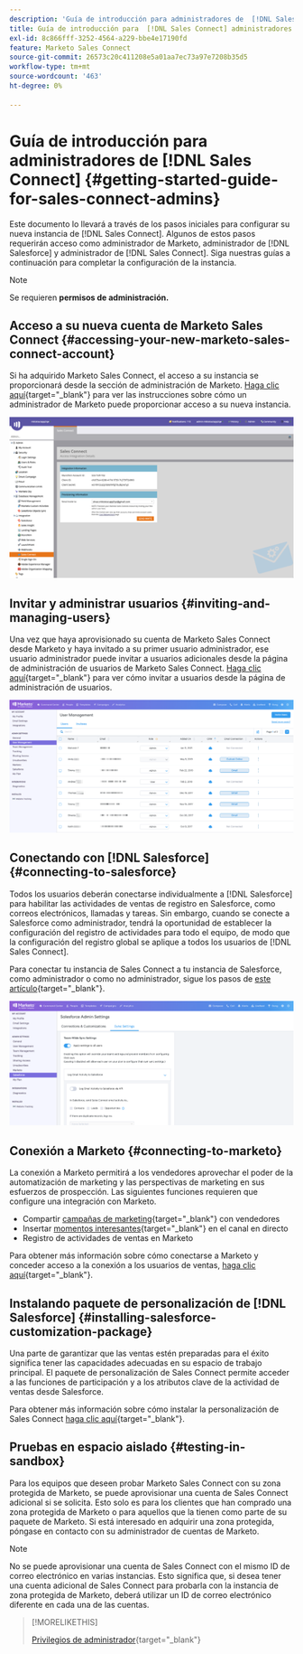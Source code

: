 ```yaml
---
description: 'Guía de introducción para administradores de  [!DNL Sales Connect] Marketo Docs: documentación del producto'
title: Guía de introducción para  [!DNL Sales Connect] administradores
exl-id: 8c866fff-3252-4564-a229-bbe4e17190fd
feature: Marketo Sales Connect
source-git-commit: 26573c20c411208e5a01aa7ec73a97e7208b35d5
workflow-type: tm+mt
source-wordcount: '463'
ht-degree: 0%

---
```


# Guía de introducción para administradores de [!DNL Sales Connect] {#getting-started-guide-for-sales-connect-admins}

Este documento lo llevará a través de los pasos iniciales para configurar su nueva instancia de [!DNL Sales Connect]. Algunos de estos pasos requerirán acceso como administrador de Marketo, administrador de [!DNL Salesforce] y administrador de [!DNL Sales Connect]. Siga nuestras guías a continuación para completar la configuración de la instancia.

>[!NOTE]
>
>Se requieren **permisos de administración.**

## Acceso a su nueva cuenta de Marketo Sales Connect {#accessing-your-new-marketo-sales-connect-account}

Si ha adquirido Marketo Sales Connect, el acceso a su instancia se proporcionará desde la sección de administración de Marketo. [Haga clic aquí](/help/marketo/product-docs/marketo-sales-connect/getting-started/accessing-your-new-sales-connect-instance.md){target="_blank"} para ver las instrucciones sobre cómo un administrador de Marketo puede proporcionar acceso a su nueva instancia.

![](assets/getting-started-guide-for-sales-connect-admins-1.png)

## Invitar y administrar usuarios {#inviting-and-managing-users}

Una vez que haya aprovisionado su cuenta de Marketo Sales Connect desde Marketo y haya invitado a su primer usuario administrador, ese usuario administrador puede invitar a usuarios adicionales desde la página de administración de usuarios de Marketo Sales Connect. [Haga clic aquí](/help/marketo/product-docs/marketo-sales-connect/admin/invite-users.md){target="_blank"} para ver cómo invitar a usuarios desde la página de administración de usuarios.

![](assets/getting-started-guide-for-sales-connect-admins-2.png)

## Conectando con [!DNL Salesforce] {#connecting-to-salesforce}

Todos los usuarios deberán conectarse individualmente a [!DNL Salesforce] para habilitar las actividades de ventas de registro en Salesforce, como correos electrónicos, llamadas y tareas. Sin embargo, cuando se conecte a Salesforce como administrador, tendrá la oportunidad de establecer la configuración del registro de actividades para todo el equipo, de modo que la configuración del registro global se aplique a todos los usuarios de [!DNL Sales Connect].

Para conectar tu instancia de Sales Connect a tu instancia de Salesforce, como administrador o como no administrador, sigue los pasos de [este artículo](/help/marketo/product-docs/marketo-sales-connect/crm/salesforce-integration/connect-your-sales-connect-account-to-salesforce.md){target="_blank"}.

![](assets/getting-started-guide-for-sales-connect-admins-3.png)

## Conexión a Marketo {#connecting-to-marketo}

La conexión a Marketo permitirá a los vendedores aprovechar el poder de la automatización de marketing y las perspectivas de marketing en sus esfuerzos de prospección. Las siguientes funciones requieren que configure una integración con Marketo.

* Compartir [campañas de marketing](/help/marketo/product-docs/marketo-sales-connect/marketo/make-a-campaign-visible-to-sales-connect-users.md){target="_blank"} con vendedores
* Insertar [momentos interesantes](/help/marketo/product-docs/marketo-sales-connect/marketo/interesting-moments-in-sales-connect.md){target="_blank"} en el canal en directo
* Registro de actividades de ventas en Marketo

Para obtener más información sobre cómo conectarse a Marketo y conceder acceso a la conexión a los usuarios de ventas, [haga clic aquí](/help/marketo/product-docs/marketo-sales-connect/marketo/set-up-your-marketo-connection.md){target="_blank"}.

## Instalando paquete de personalización de [!DNL Salesforce] {#installing-salesforce-customization-package}

Una parte de garantizar que las ventas estén preparadas para el éxito significa tener las capacidades adecuadas en su espacio de trabajo principal. El paquete de personalización de Sales Connect permite acceder a las funciones de participación y a los atributos clave de la actividad de ventas desde Salesforce.

Para obtener más información sobre cómo instalar la personalización de Sales Connect [haga clic aquí](/help/marketo/product-docs/marketo-sales-connect/crm/salesforce-customization/sales-connect-customizations-for-crm.md){target="_blank"}.

## Pruebas en espacio aislado {#testing-in-sandbox}

Para los equipos que deseen probar Marketo Sales Connect con su zona protegida de Marketo, se puede aprovisionar una cuenta de Sales Connect adicional si se solicita. Esto solo es para los clientes que han comprado una zona protegida de Marketo o para aquellos que la tienen como parte de su paquete de Marketo. Si está interesado en adquirir una zona protegida, póngase en contacto con su administrador de cuentas de Marketo.

>[!NOTE]
>
>No se puede aprovisionar una cuenta de Sales Connect con el mismo ID de correo electrónico en varias instancias. Esto significa que, si desea tener una cuenta adicional de Sales Connect para probarla con la instancia de zona protegida de Marketo, deberá utilizar un ID de correo electrónico diferente en cada una de las cuentas.

>[!MORELIKETHIS]
>
>[Privilegios de administrador](/help/marketo/product-docs/marketo-sales-connect/admin/user-access-details.md){target="_blank"}
